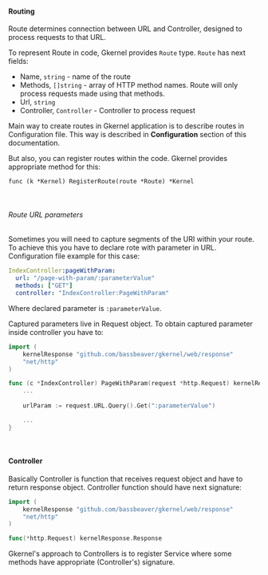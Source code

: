 #### Routing

Route determines connection between URL and Controller, designed to process requests to that URL.

To represent Route in code, Gkernel provides `Route` type. `Route` has next fields:

* Name, `string` - name of the route
* Methods, `[]string` - array of HTTP method names. Route will only process requests made using that methods.
* Url, `string`
* Controller, `Controller` - Controller to process request

Main way to create routes in Gkernel application is to describe routes in Configuration file. This way is described in 
**Configuration** section of this documentation.

But also, you can register routes within the code. Gkernel provides appropriate method for this:
```
func (k *Kernel) RegisterRoute(route *Route) *Kernel
```

&nbsp;
###### Route URL parameters

Sometimes you will need to capture segments of the URI within your route. To achieve this you have to declare rote with parameter in URL.
Configuration file example for this case:
```yaml
IndexController:pageWithParam:
  url: "/page-with-param/:parameterValue"
  methods: ["GET"]
  controller: "IndexController:PageWithParam"
```
Where declared parameter is `:parameterValue`.

Captured parameters live in Request object. To obtain captured parameter inside controller you have to:
```go
import (
	kernelResponse "github.com/bassbeaver/gkernel/web/response"
	"net/http"
)

func (c *IndexController) PageWithParam(request *http.Request) kernelResponse.Response {
    ...
    
	urlParam := request.URL.Query().Get(":parameterValue")

    ...
}
```


&nbsp;
#### Controller

Basically Controller is function that receives request object and have to return response object.
Controller function should have next signature: 
```go
import (
	kernelResponse "github.com/bassbeaver/gkernel/web/response"
	"net/http"
)

func(*http.Request) kernelResponse.Response
``` 

Gkernel's approach to Controllers is to register Service where some methods have appropriate (Controller's) signature. 